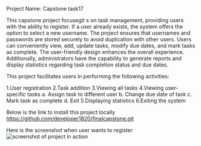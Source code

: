 Project Name: Capstone task17

This capstone project focusegit s on task management, providing users with the ability to register. If a user already exists, the system offers the option to select a new username. The project ensures that usernames and passwords are stored securely to avoid duplication with other users. Users can conveniently view, add, update tasks, modify due dates, and mark tasks as complete. The user-friendly design enhances the overall experience. Additionally, administrators have the capability to generate reports and display statistics regarding task completion status and due dates.

This project facilitates users in performing the following activities:

1.User registration
2.Task addition
3.Viewing all tasks
4.Viewing user-specific tasks
    a. Assign task to different user
    b. Change due date of task
    c. Mark task as complete
    d. Exit
5.Displaying statistics
6.Exiting the system

Below is the link to install this project locally
https://github.com/developer1820/finalcapstone.git

Here is the screenshot when user wants to register
![screenshot of project in action](C:\Users\nehak\OneDrive\Desktop\task17.png)
